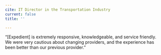 ```yaml
---
cite: IT Director in the Transportation Industry
current: false
title: ''

---
```

“\[Expedient\] is extremely responsive, knowledgeable, and service friendly. We were very cautious about changing providers, and the experience has been better than our previous provider.”